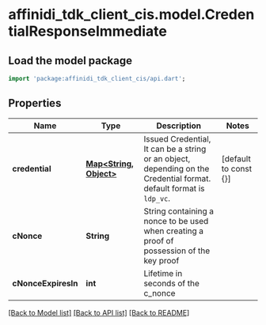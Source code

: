 # affinidi_tdk_client_cis.model.CredentialResponseImmediate

## Load the model package

```dart
import 'package:affinidi_tdk_client_cis/api.dart';
```

## Properties

| Name                | Type                                 | Description                                                                                                         | Notes                 |
| ------------------- | ------------------------------------ | ------------------------------------------------------------------------------------------------------------------- | --------------------- |
| **credential**      | [**Map<String, Object>**](Object.md) | Issued Credential, It can be a string or an object, depending on the Credential format. default format is `ldp_vc`. | [default to const {}] |
| **cNonce**          | **String**                           | String containing a nonce to be used when creating a proof of possession of the key proof                           |
| **cNonceExpiresIn** | **int**                              | Lifetime in seconds of the c_nonce                                                                                  |

[[Back to Model list]](../README.md#documentation-for-models) [[Back to API list]](../README.md#documentation-for-api-endpoints) [[Back to README]](../README.md)
